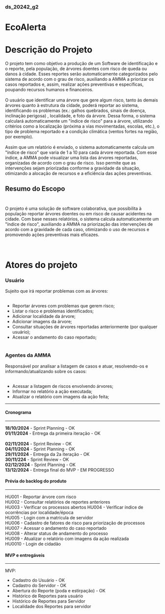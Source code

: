 ### ds_20242_g2

#  EcoAlerta<br>

# Descrição do Projeto
O projeto tem como objetivo a produção de um Software de identificação e o reporte, pela população, de árvores doentes com risco de queda ou danos à cidade. Esses reportes serão automaticamente categorizados pelo sistema de acordo com o grau de risco, auxiliando a AMMA a priorizar os casos reportados e, assim, realizar ações preventivas e específicas, poupando recursos humanos e financeiros.<br><br>
O usuário que identificar uma árvore que gere algum risco, tanto às demais árvores quanto à estrutura da cidade, poderá reportar ao sistema, identificando os problemas  (ex.: galhos quebrados, sinais de doença, inclinação perigosa) , localidade, e foto da árvore. Dessa forma, o sistema calculará automaticamente um "índice de risco" para a árvore, utilizando critérios como a localização (próxima a vias movimentadas, escolas, etc.), o tipo de problema reportado e a condição climática (ventos fortes na região, por exemplo).<br><br>
Assim que um relatório é enviado, o sistema automaticamente calcula um "índice de risco" que varia de 1 a 10 para cada árvore reportada. Com esse índice, a AMMA pode visualizar uma lista das árvores reportadas, organizadas de acordo com o grau de risco. Isso permite que as intervenções sejam priorizadas conforme a gravidade da situação, otimizando a alocação de recursos e a eficiência das ações preventivas.<br>

## Resumo do Escopo<br><br>
O projeto é uma solução de software colaborativa, que possibilita à população reportar árvores doentes ou em risco de causar acidentes na cidade. Com base nesses relatórios, o sistema calcula automaticamente um "índice de risco", auxiliando a AMMA na priorização das intervenções de acordo com a gravidade de cada caso, otimizando o uso de recursos e promovendo ações preventivas mais eficazes.<br>
<br><br>

# Atores do projeto<br>
### Usuário<br>
Sujeito que irá reportar problemas com as árvores:<br><br>

- Reportar árvores com problemas que gerem risco;<br>
- Listar o risco e problemas identificados;<br>
- Adicionar localidade da árvore;<br>
- Adicionar imagens da árvore;<br>
- Consultar situações de árvores reportadas anteriormente (por qualquer usuário);<br>
- Acessar o andamento do caso reportado;<br><br>

### Agentes da AMMA<br>
Responsável por analisar a listagem de casos e atuar, resolvendo-os e informando/atualizando sobre os casos:<br><br>

- Acessar a listagem de riscos envolvendo árvores;<br>
- Informar no relatório a ação executada;<br>
- Atualizar o relatório com imagens da ação feita;<br>

----
#### Cronograma
----
**18/10/2024** - Sprint Planning  - OK <br>
**01/11/2024** - Entrega da primeira iteração - OK <br>  
**02/11/2024** - Sprint Review  - OK <br>
**04/11/2024** - Sprint Planning  - OK <br>
**29/11/2024** - Entrega da 2a iteração - OK <br> 
**30/11/224** - Sprint Review  - OK <br>
**02/12/2024** - Sprint Planning  - OK <br>
**13/12/2024** - Entrega final do MVP - EM PROGRESSO <br> 

#### Prévia do backlog do produto
----
HU001 - Reportar árvore com risco  
HU002 - Consultar relatórios de reportes anteriores  
HU003 - Verificar os processos abertos
HU004 - Verificar índice de ocorrências por localidade/época  
HU005 - Login com a matrícula de servidor  
HU006 - Cadastro de fatores de risco para priorização de processos  
HU007 - Acessar o andamento do caso reportado  
HU008 - Alterar status de andamento do processo  
HU009 - Atualizar o relatório com imagens da ação realizada  
HU0010 - Login de cidadão

#### MVP e entregáveis
---- 
MVP:
- Cadastro do Usuário - OK
- Cadastro do Servidor - OK
- Abertura do Reporte (poda e estirpação) - OK
- Histórico de Reportes para usuário
- Histórico de  Reportes para Servidor
- Localidade dos Reportes para servidor

